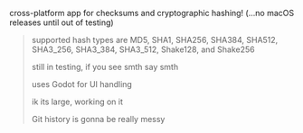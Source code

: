 cross-platform app for checksums and cryptographic hashing! (...no macOS releases until out of testing)
> 
> supported hash types are MD5, SHA1, SHA256, SHA384, SHA512, SHA3_256, SHA3_384, SHA3_512, Shake128, and Shake256
> 
> still in testing, if you see smth say smth
> 
> uses Godot for UI handling
> 
> ik its large, working on it
> 
> Git history is gonna be really messy